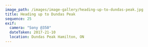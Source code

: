 ```yaml
---
image_path: /images/image-gallery/heading-up-to-dundas-peak.jpg
title: Heading up to Dundas Peak
sequence: 25
exif:
  camera: "Sony @350"
  dateTaken: 2017-21-10
  location: Dundas Peak Hamilton, ON
---
```

